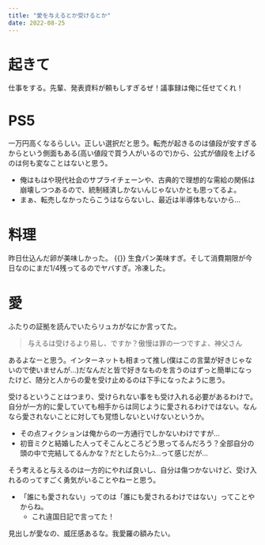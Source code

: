 ```yaml
---
title: "愛を与えるとか受けるとか"
date: 2022-08-25
---
```


# 起きて
仕事をする。先輩、発表資料が頼もしすぎるぜ！議事録は俺に任せてくれ！
# PS5

一万円高くなるらしい。正しい選択だと思う。転売が起きるのは値段が安すぎるからという側面もある(高い値段で買う人がいるので)から、公式が値段を上げるのは何も変なことはないと思う。
- 俺はもはや現代社会のサプライチェーンや、古典的で理想的な需給の関係は崩壊しつつあるので、統制経済しかないんじゃないかとも思ってるよ。
- まぁ、転売しなかったらこうはならないし、最近は半導体もないから...


# 料理
昨日仕込んだ卵が美味しかった。
{{<tweet user="dango_bot" id="1562783356302925824">}}
生食パン美味すぎ。そして消費期限が今日なのにまだ1/4残ってるのでヤバすぎ。冷凍した。

# 愛
ふたりの証拠を読んでいたらリュカがなにか言ってた。

> 与えるは受けるより易し、ですか？傲慢は罪の一つですよ、神父さん

あるよなーと思う。インターネットも相まって推し(僕はこの言葉が好きじゃないので使いませんが...)だなんだと皆で好きなものを言うのはずっと簡単になったけど、随分と人からの愛を受け止めるのは下手になったように思う。

受けるということはつまり、受けられない事をも受け入れる必要があるわけで。自分が一方的に愛していても相手からは同じように愛されるわけではない。なんなら愛されないことに対しても覚悟しないといけないというか。
- その点フィクションは俺からの一方通行でしかないわけですが...
- 初音ミクと結婚した人ってそこんところどう思ってるんだろう？全部自分の頭の中で完結してるんかな？だとしたらｳｯｽ...って感じだが...

そう考えると与えるのは一方的にやれば良いし、自分は傷つかないけど、受け入れるのってすごく勇気がいることやねーと思う。
- 「誰にも愛されない」ってのは「誰にも愛されるわけではない」ってことやからね。
  - これ違国日記で言ってた！

見出しが愛なの、威圧感あるな。我愛羅の額みたい。